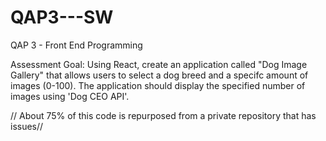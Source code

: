 # QAP3---SW
QAP 3 - Front End Programming

Assessment Goal: Using React, create an application called "Dog Image Gallery" that allows users to select a dog breed and a specifc amount of images (0-100). The application should display the specified number of images using 'Dog CEO API'.

// About 75% of this code is repurposed from a private repository that has issues//

